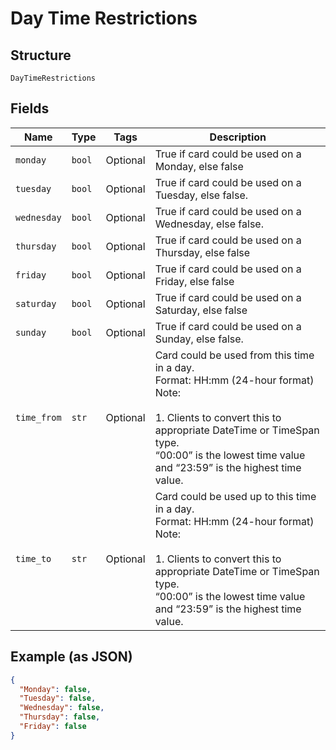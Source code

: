 
# Day Time Restrictions

## Structure

`DayTimeRestrictions`

## Fields

| Name | Type | Tags | Description |
|  --- | --- | --- | --- |
| `monday` | `bool` | Optional | True if card could be used on a Monday, else false |
| `tuesday` | `bool` | Optional | True if card could be used on a Tuesday, else false. |
| `wednesday` | `bool` | Optional | True if card could be used on a Wednesday, else false. |
| `thursday` | `bool` | Optional | True if card could be used on a Thursday, else false |
| `friday` | `bool` | Optional | True if card could be used on a Friday, else false |
| `saturday` | `bool` | Optional | True if card could be used on a Saturday, else false |
| `sunday` | `bool` | Optional | True if card could be used on a Sunday, else false. |
| `time_from` | `str` | Optional | Card could be used from this time in a day.<br>Format: HH:mm (24-hour format)<br>Note:<br><br>1. Clients to convert this to appropriate DateTime or TimeSpan type.<br>   “00:00” is the lowest time value and “23:59” is the highest time value. |
| `time_to` | `str` | Optional | Card could be used up to this time in a day.<br>Format: HH:mm (24-hour format)<br>Note:<br><br>1. Clients to convert this to appropriate DateTime or TimeSpan type.<br>   “00:00” is the lowest time value and “23:59” is the highest time value. |

## Example (as JSON)

```json
{
  "Monday": false,
  "Tuesday": false,
  "Wednesday": false,
  "Thursday": false,
  "Friday": false
}
```

